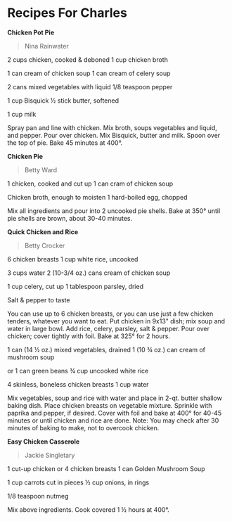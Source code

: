 # Recipes For Charles

**Chicken Pot Pie**

> Nina Rainwater

2 cups chicken, cooked & deboned 1 cup chicken broth

1 can cream of chicken soup 1 can cream of celery soup

2 cans mixed vegetables with liquid 1/8 teaspoon pepper

1 cup Bisquick ½ stick butter, softened

1 cup milk

Spray pan and line with chicken. Mix broth, soups vegetables and liquid,
and pepper. Pour over chicken. Mix Bisquick, butter and milk. Spoon over
the top of pie. Bake 45 minutes at 400°.

**Chicken Pie**

> Betty Ward

1 chicken, cooked and cut up 1 can cram of chicken soup

Chicken broth, enough to moisten 1 hard-boiled egg, chopped

Mix all ingredients and pour into 2 uncooked pie shells. Bake at 350°
until pie shells are brown, about 30-40 minutes.

**Quick Chicken and Rice**

> Betty Crocker

6 chicken breasts 1 cup white rice, uncooked

3 cups water 2 (10-3/4 oz.) cans cream of chicken soup

1 cup celery, cut up 1 tablespoon parsley, dried

Salt & pepper to taste

You can use up to 6 chicken breasts, or you can use just a few chicken
tenders, whatever you want to eat. Put chicken in 9x13" dish; mix soup
and water in large bowl. Add rice, celery, parsley, salt & pepper. Pour
over chicken; cover tightly with foil. Bake at 325° for 2 hours.

1 can (14 ½ oz.) mixed vegetables, drained 1 (10 ¾ oz.) can cream of
mushroom soup

or 1 can green beans ¾ cup uncooked white rice

4 skinless, boneless chicken breasts 1 cup water

Mix vegetables, soup and rice with water and place in 2-qt. butter
shallow baking dish. Place chicken breasts on vegetable mixture.
Sprinkle with paprika and pepper, if desired. Cover with foil and bake
at 400° for 40-45 minutes or until chicken and rice are done. Note: You
may check after 30 minutes of baking to make, not to overcook chicken.

**Easy Chicken Casserole**

> Jackie Singletary

1 cut-up chicken or 4 chicken breasts 1 can Golden Mushroom Soup

1 cup carrots cut in pieces ½ cup onions, in rings

1/8 teaspoon nutmeg

Mix above ingredients. Cook covered 1 ½ hours at 400°.
